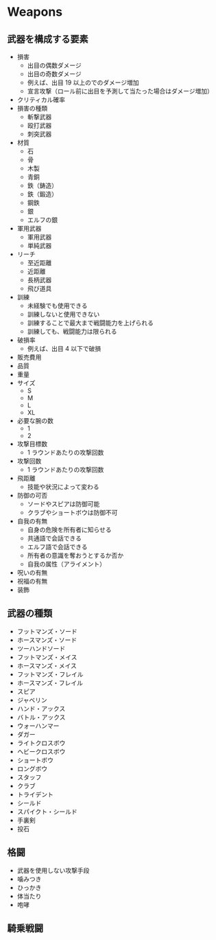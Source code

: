 # Weapons

## 武器を構成する要素

- 損害
  - 出目の偶数ダメージ
  - 出目の奇数ダメージ
  - 例えば、出目 19 以上のでのダメージ増加
  - 宣言攻撃（ロール前に出目を予測して当たった場合はダメージ増加）
- クリティカル確率
- 損害の種類
  - 斬撃武器
  - 殴打武器
  - 刺突武器
- 材質
  - 石
  - 骨
  - 木製
  - 青銅
  - 鉄（鋳造）
  - 鉄（鍛造）
  - 鋼鉄
  - 銀
  - エルフの銀
- 軍用武器
  - 軍用武器
  - 単純武器
- リーチ
  - 至近距離
  - 近距離
  - 長柄武器
  - 飛び道具
- 訓練
  - 未経験でも使用できる
  - 訓練しないと使用できない
  - 訓練することで最大まで戦闘能力を上げられる
  - 訓練しても、戦闘能力は限られる
- 破損率
  - 例えば、出目 4 以下で破損
- 販売費用
- 品質
- 重量
- サイズ
  - S
  - M
  - L
  - XL
- 必要な腕の数
  - 1
  - 2
- 攻撃目標数
  - 1 ラウンドあたりの攻撃回数
- 攻撃回数
  - 1 ラウンドあたりの攻撃回数
- 飛距離
  - 技能や状況によって変わる
- 防御の可否
  - ソードやスピアは防御可能
  - クラブやショートボウは防御不可
- 自我の有無
  - 自身の危険を所有者に知らせる
  - 共通語で会話できる
  - エルフ語で会話できる
  - 所有者の意識を奪おうとするか否か
  - 自我の属性（アライメント）
- 呪いの有無
- 祝福の有無
- 装飾

## 武器の種類

- フットマンズ・ソード
- ホースマンズ・ソード
- ツーハンドソード
- フットマンズ・メイス
- ホースマンズ・メイス
- フットマンズ・フレイル
- ホースマンズ・フレイル
- スピア
- ジャベリン
- ハンド・アックス
- バトル・アックス
- ウォーハンマー
- ダガー
- ライトクロスボウ
- ヘビークロスボウ
- ショートボウ
- ロングボウ
- スタッフ
- クラブ
- トライデント
- シールド
- スパイクト・シールド
- 手裏剣
- 投石

## 格闘

- 武器を使用しない攻撃手段
- 噛みつき
- ひっかき
- 体当たり
- 咆哮

## 騎乗戦闘
